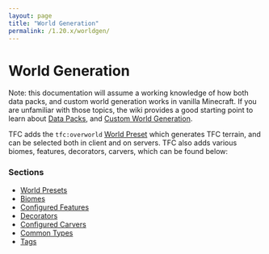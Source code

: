 ```yaml
---
layout: page
title: "World Generation"
permalink: /1.20.x/worldgen/
---
```


# World Generation

Note: this documentation will assume a working knowledge of how both data packs, and custom world generation works in vanilla Minecraft. If you are unfamiliar with those topics, the wiki provides a good starting point to learn about [Data Packs](https://minecraft.wiki/w/Data_pack), and [Custom World Generation](https://minecraft.wiki/w/Custom_world_generation).

TFC adds the `tfc:overworld` [World Preset](https://minecraft.wiki/w/World_preset_definition) which generates TFC terrain, and can be selected both in client and on servers. TFC also adds various biomes, features, decorators, carvers, which can be found below:

### Sections

- [World Presets](world-preset/)
- [Biomes](biomes/)
- [Configured Features](features/)
- [Decorators](decorators/)
- [Configured Carvers](carvers/)
- [Common Types](common-types/)
- [Tags](tags/)
